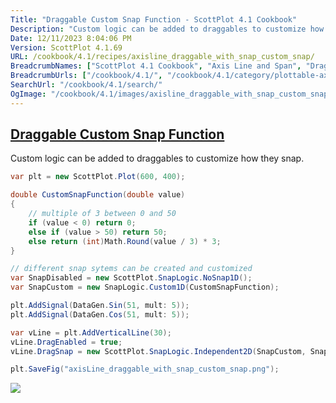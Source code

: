 ```yaml
---
Title: "Draggable Custom Snap Function - ScottPlot 4.1 Cookbook"
Description: "Custom logic can be added to draggables to customize how they snap."
Date: 12/11/2023 8:04:06 PM
Version: ScottPlot 4.1.69
URL: /cookbook/4.1/recipes/axisline_draggable_with_snap_custom_snap/
BreadcrumbNames: ["ScottPlot 4.1 Cookbook", "Axis Line and Span", "Draggable Custom Snap Function"]
BreadcrumbUrls: ["/cookbook/4.1/", "/cookbook/4.1/category/plottable-axis-line-and-span", "/cookbook/4.1/recipes/axisline_draggable_with_snap_custom_snap/"]
SearchUrl: "/cookbook/4.1/search/"
OgImage: "/cookbook/4.1/images/axisline_draggable_with_snap_custom_snap.png"
---
```


<h2><a href='/cookbook/4.1/recipes/axisline_draggable_with_snap_custom_snap/'>Draggable Custom Snap Function</a></h2>

Custom logic can be added to draggables to customize how they snap.

```cs
var plt = new ScottPlot.Plot(600, 400);

double CustomSnapFunction(double value)
{
    // multiple of 3 between 0 and 50
    if (value < 0) return 0;
    else if (value > 50) return 50;
    else return (int)Math.Round(value / 3) * 3;
}

// different snap sytems can be created and customized 
var SnapDisabled = new ScottPlot.SnapLogic.NoSnap1D();
var SnapCustom = new SnapLogic.Custom1D(CustomSnapFunction);

plt.AddSignal(DataGen.Sin(51, mult: 5));
plt.AddSignal(DataGen.Cos(51, mult: 5));

var vLine = plt.AddVerticalLine(30);
vLine.DragEnabled = true;
vLine.DragSnap = new ScottPlot.SnapLogic.Independent2D(SnapCustom, SnapDisabled);

plt.SaveFig("axisLine_draggable_with_snap_custom_snap.png");
```

<img src='../../images/axisline_draggable_with_snap_custom_snap.png' class='d-block mx-auto my-5' />



